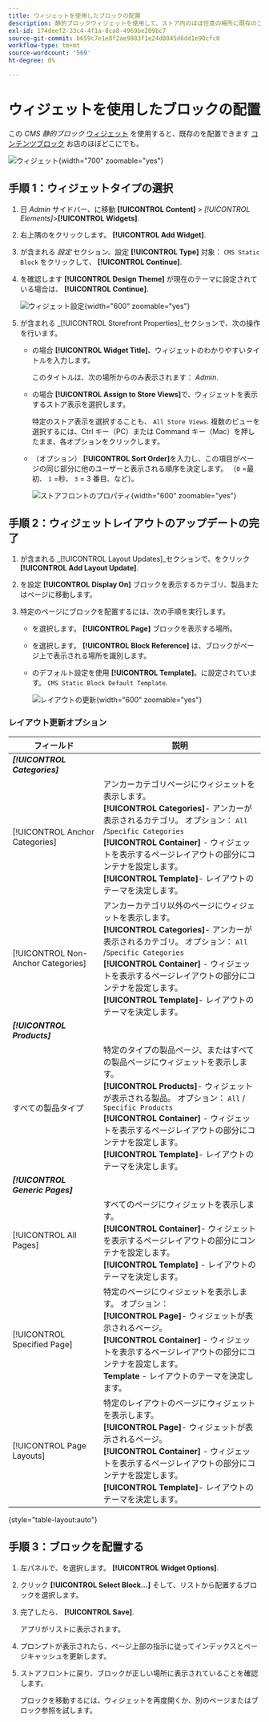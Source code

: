 ```yaml
---
title: ウィジェットを使用したブロックの配置
description: 静的ブロックウィジェットを使用して、ストア内のほぼ任意の場所に既存のコンテンツを配置する方法を説明します。
exl-id: 174deef2-33c4-4f1a-8ca8-4969be209bc7
source-git-commit: b659c7e1e8f2ae9883f1e24d8045d6dd1e90cfc0
workflow-type: tm+mt
source-wordcount: '569'
ht-degree: 0%

---
```


# ウィジェットを使用したブロックの配置

この _CMS 静的ブロック_ [ウィジェット](widgets.md) を使用すると、既存のを配置できます [コンテンツブロック](blocks.md) お店のほぼどこにでも。

![ウィジェット](./assets/widgets.png){width="700" zoomable="yes"}

## 手順 1：ウィジェットタイプの選択

1. 日 _Admin_ サイドバー、に移動 **[!UICONTROL Content]** > _[!UICONTROL Elements]_>**[!UICONTROL Widgets]**.

1. 右上隅のをクリックします。 **[!UICONTROL Add Widget]**.

1. が含まれる _設定_ セクション、設定 **[!UICONTROL Type]** 対象： `CMS Static Block` をクリックして、 **[!UICONTROL Continue]**.

1. を確認します **[!UICONTROL Design Theme]** が現在のテーマに設定されている場合は、 **[!UICONTROL Continue]**.

   ![ウィジェット設定](./assets/widget-settings.png){width="600" zoomable="yes"}

1. が含まれる _[!UICONTROL Storefront Properties]_セクションで、次の操作を行います。

   - の場合 **[!UICONTROL Widget Title]**、ウィジェットのわかりやすいタイトルを入力します。

     このタイトルは、次の場所からのみ表示されます： _Admin_.

   - の場合 **[!UICONTROL Assign to Store Views]**&#x200B;で、ウィジェットを表示するストア表示を選択します。

     特定のストア表示を選択することも、 `All Store Views`. 複数のビューを選択するには、Ctrl キー（PC）または Command キー（Mac）を押したまま、各オプションをクリックします。

   - （オプション） **[!UICONTROL Sort Order]**&#x200B;を入力し、この項目がページの同じ部分に他のユーザーと表示される順序を決定します。 （`0` =最初、 `1` =秒、 `3` = 3 番目、など）。

     ![ストアフロントのプロパティ](./assets/widget-storefront-properties.png){width="600" zoomable="yes"}

## 手順 2：ウィジェットレイアウトのアップデートの完了

1. が含まれる _[!UICONTROL Layout Updates]_セクションで、をクリック&#x200B;**[!UICONTROL Add Layout Update]**.

1. を設定 **[!UICONTROL Display On]** ブロックを表示するカテゴリ、製品またはページに移動します。

1. 特定のページにブロックを配置するには、次の手順を実行します。

   - を選択します。 **[!UICONTROL Page]** ブロックを表示する場所。

   - を選択します。 **[!UICONTROL Block Reference]** は、ブロックがページ上で表示される場所を識別します。

   - のデフォルト設定を使用 **[!UICONTROL Template]**。に設定されています。 `CMS Static Block Default Template`.

     ![レイアウトの更新](./assets/widget-layout-update-home-page.png){width="600" zoomable="yes"}

### レイアウト更新オプション

| フィールド | 説明 |
|--- |--- |
| **_[!UICONTROL Categories]_** |  |
| [!UICONTROL Anchor Categories] | アンカーカテゴリページにウィジェットを表示します。<br/>**[!UICONTROL Categories]**- アンカーが表示されるカテゴリ。 オプション： `All` /`Specific Categories`<br/>**[!UICONTROL Container]** - ウィジェットを表示するページレイアウトの部分にコンテナを設定します。<br/>**[!UICONTROL Template]**- レイアウトのテーマを決定します。 |
| [!UICONTROL Non-Anchor Categories] | アンカーカテゴリ以外のページにウィジェットを表示します。<br/>**[!UICONTROL Categories]**- アンカーが表示されるカテゴリ。 オプション： `All` /`Specific Categories`<br/>**[!UICONTROL Container]** - ウィジェットを表示するページレイアウトの部分にコンテナを設定します。<br/>**[!UICONTROL Template]**- レイアウトのテーマを決定します。 |
| **_[!UICONTROL Products]_** |  |
| すべての製品タイプ | 特定のタイプの製品ページ、またはすべての製品ページにウィジェットを表示します。 <br/>**[!UICONTROL Products]**- ウィジェットが表示される製品。 オプション： `All` /` Specific Products`<br/>**[!UICONTROL Container]** - ウィジェットを表示するページレイアウトの部分にコンテナを設定します。<br/>**[!UICONTROL Template]**- レイアウトのテーマを決定します。 |
| **_[!UICONTROL Generic Pages]_** |  |
| [!UICONTROL All Pages] | すべてのページにウィジェットを表示します。 <br/>**[!UICONTROL Container]**- ウィジェットを表示するページレイアウトの部分にコンテナを設定します。<br/>**[!UICONTROL Template]** - レイアウトのテーマを決定します。 |
| [!UICONTROL Specified Page] | 特定のページにウィジェットを表示します。 オプション：<br/>**[!UICONTROL Page]**- ウィジェットが表示されるページ。<br/>**[!UICONTROL Container]** - ウィジェットを表示するページレイアウトの部分にコンテナを設定します。<br/>**Template** - レイアウトのテーマを決定します。 |
| [!UICONTROL Page Layouts] | 特定のレイアウトのページにウィジェットを表示します。 <br/>**[!UICONTROL Page]**- ウィジェットが表示されるページ。<br/>**[!UICONTROL Container]** - ウィジェットを表示するページレイアウトの部分にコンテナを設定します。<br/>**[!UICONTROL Template]**- レイアウトのテーマを決定します。 |

{style="table-layout:auto"}

## 手順 3：ブロックを配置する

1. 左パネルで、を選択します。 **[!UICONTROL Widget Options]**.

1. クリック **[!UICONTROL Select Block…]** そして、リストから配置するブロックを選択します。

1. 完了したら、 **[!UICONTROL Save]**.

   アプリがリストに表示されます。

1. プロンプトが表示されたら、ページ上部の指示に従ってインデックスとページキャッシュを更新します。

1. ストアフロントに戻り、ブロックが正しい場所に表示されていることを確認します。

   ブロックを移動するには、ウィジェットを再度開くか、別のページまたはブロック参照を試します。
